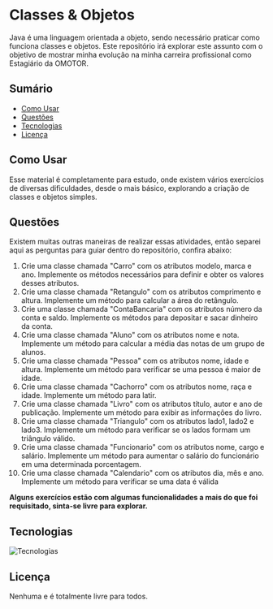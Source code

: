 # Classes & Objetos
Java é uma linguagem orientada a objeto, sendo necessário praticar como funciona classes e objetos. Este repositório irá explorar este assunto com o objetivo de mostrar minha evolução na minha carreira profissional como Estagiário da OMOTOR.

## Sumário

- [Como Usar](#como-usar)
- [Questões](#questões)
- [Tecnologias](#tecnologias)
- [Licença](#licença)

## Como Usar
Esse material é completamente para estudo, onde existem vários exercícios de diversas dificuldades, desde o mais básico, explorando a criação de classes e objetos simples.

## Questões
Existem muitas outras maneiras de realizar essas atividades, então separei aqui as perguntas para guiar dentro do repositório, confira abaixo:

1) Crie uma classe chamada "Carro" com os atributos modelo, marca e ano. Implemente os métodos necessários para definir e obter os valores desses atributos.
2) Crie uma classe chamada "Retangulo" com os atributos comprimento e altura. Implemente um método para calcular a área do retângulo.
3) Crie uma classe chamada "ContaBancaria" com os atributos número da conta e saldo. Implemente os métodos para depositar e sacar dinheiro da conta.
4) Crie uma classe chamada "Aluno" com os atributos nome e nota. Implemente um método para calcular a média das notas de um grupo de alunos.
5) Crie uma classe chamada "Pessoa" com os atributos nome, idade e altura. Implemente um método para verificar se uma pessoa é maior de idade.
6) Crie uma classe chamada "Cachorro" com os atributos nome, raça e idade. Implemente um método para latir.
7) Crie uma classe chamada "Livro" com os atributos título, autor e ano de publicação. Implemente um método para exibir as informações do livro.
8) Crie uma classe chamada "Triangulo" com os atributos lado1, lado2 e lado3. Implemente um método para verificar se os lados formam um triângulo válido.
9) Crie uma classe chamada "Funcionario" com os atributos nome, cargo e salário. Implemente um método para aumentar o salário do funcionário em uma determinada porcentagem.
10) Crie uma classe chamada "Calendario" com os atributos dia, mês e ano. Implemente um método para verificar se uma data é válida

**Alguns exercícios estão com algumas funcionalidades a mais do que foi requisitado, sinta-se livre para explorar.**

## Tecnologias

![Tecnologias](https://skillicons.dev/icons?i=java)

## Licença
Nenhuma e é totalmente livre para todos.
